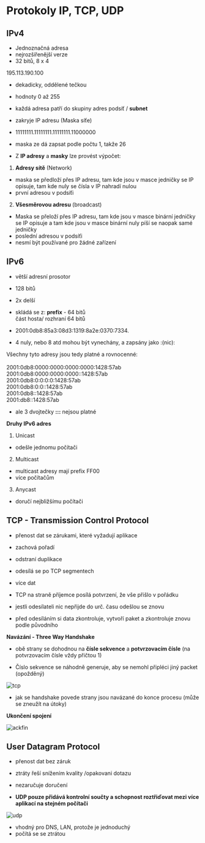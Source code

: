 # Protokoly IP, TCP, UDP

## IPv4

* Jednoznačná adresa
* nejrozšířenější verze
* 32 bitů, 8 x 4

195.113.190.100<br>

* dekadicky, oddělené tečkou
* hodnoty 0 až 255

* každá adresa patří do skupiny adres podsíť / **subnet**

* zakryje IP adresu (Maska síťe)
* 11111111.11111111.11111111.11000000
* maska ze dá zapsat podle počtu 1, takže 26


* Z **IP adresy** a **masky** lze provést výpočet:

1. **Adresy sítě** (Network)
* maska se předloží přes IP adresu, tam kde jsou v masce jedničky se IP opisuje, tam kde nuly se čísla v IP nahradí nulou
* první adresou v podsíťi

2. **Všesměrovou adresu** (broadcast)
*  Maska se přeloží přes IP adresu, tam kde jsou v masce binární jedničky se IP opisuje a tam kde jsou v masce binární nuly píší se naopak samé jedničky
* poslední adresou v podsíťi
* nesmí být používané pro žádné zařízení

## IPv6

* větší adresní prosotor
* 128 bitů
* 2x delší
* skládá se z:
**prefix** - 64 bitů<br>
část hosta/ rozhraní 64 bitů<br>

* 2001:0db8:85a3:08d3:1319:8a2e:0370:7334.
* 4 nuly, nebo 8 atd mohou být vynechány, a zapsány jako :(nic):

Všechny tyto adresy jsou tedy platné a rovnocenné:<br>
<br>
2001:0db8:0000:0000:0000:0000:1428:57ab<br>
2001:0db8:0000:0000:0000::1428:57ab<br>
2001:0db8:0:0:0:0:1428:57ab<br>
2001:0db8:0:0::1428:57ab<br>
2001:0db8::1428:57ab<br>
2001:db8::1428:57ab<br>

* ale 3 dvojtečky **:::** nejsou platné

**Druhy IPv6 adres**<br>

1. Unicast
* odešle jednomu počítači

2. Multicast
* multicast adresy mají prefix FF00
* více počítačům

3. Anycast
* doručí nejbližšímu počítači

## TCP - Transmission Control Protocol

* přenost dat se zárukami, které vyžadují aplikace
* zachová pořadí
* odstraní duplikace
* odesílá se po TCP segmentech
* více dat 

* TCP na straně příjemce posílá potvrzení, že vše přišlo v pořádku
* jestli odesílateli nic nepřijde do urč. času odešlou se znovu
* před odesíláním si data zkontroluje, vytvoří paket a zkontroluje znovu podle původního


**Navázání - Three Way Handshake**

 * obě strany se dohodnou na **čísle sekvence** a **potvrzovacím čísle** (na potvrzovacím čísle vždy přičtou 1)

* Číslo sekvence se náhodně generuje, aby se nemohl připléci jiný packet (opožděný)

![tcp](https://mamut.spseol.cz/nozka/psk/156-tcp_udp/Tcp-handshake.png)

* jak se handshake povede strany jsou navázané do konce procesu (může se zneužít na útoky)


**Ukončení spojení**

![ackfin](https://mamut.spseol.cz/nozka/psk/156-tcp_udp/Tcp-termination.png)

## User Datagram Protocol

* přenost dat bez záruk
* ztráty řeší snížením kvality /opakovani dotazu
* nezaručuje doručení

* **UDP pouze přidává kontrolní součty a schopnost roztřiďovat mezi více aplikací na stejném počítači**

![udp](https://i.gyazo.com/454f61d6a045fb4fcea3a4907fcab53b.png)

* vhodný pro DNS, LAN, protože je jednoduchý
* počítá se se ztrátou


